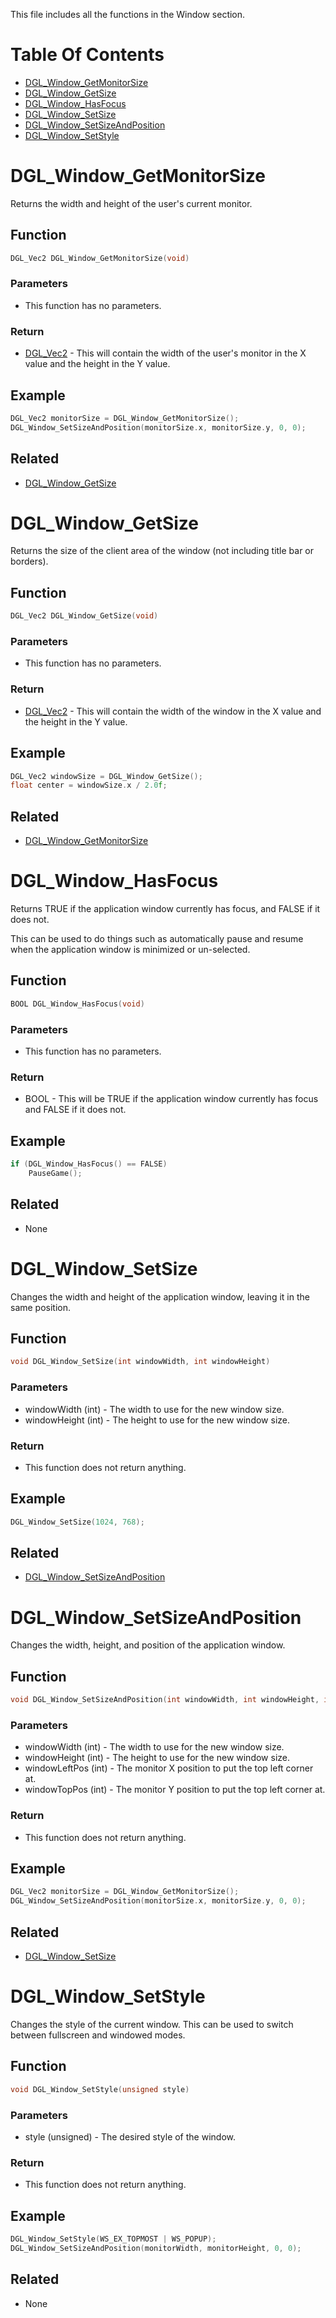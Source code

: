 This file includes all the functions in the Window section.

# Table Of Contents

- [DGL_Window_GetMonitorSize](#dgl_window_getmonitorsize)
- [DGL_Window_GetSize](#dgl_window_getsize)
- [DGL_Window_HasFocus](#dgl_window_hasfocus)
- [DGL_Window_SetSize](#dgl_window_setsize)
- [DGL_Window_SetSizeAndPosition](#dgl_window_setsizeandposition)
- [DGL_Window_SetStyle](#dgl_window_setstyle)

# DGL_Window_GetMonitorSize

Returns the width and height of the user's current monitor.

## Function

```C
DGL_Vec2 DGL_Window_GetMonitorSize(void)
```

### Parameters

- This function has no parameters.

### Return

- [DGL_Vec2](Types/#dgl_vec2) - This will contain the width of the user's monitor in the X value and the height in the Y value.

## Example

```C
DGL_Vec2 monitorSize = DGL_Window_GetMonitorSize();
DGL_Window_SetSizeAndPosition(monitorSize.x, monitorSize.y, 0, 0);
```

## Related

- [DGL_Window_GetSize](#dgl_window_getsize)

# DGL_Window_GetSize

Returns the size of the client area of the window (not including title bar or borders).

## Function

```C
DGL_Vec2 DGL_Window_GetSize(void)
```

### Parameters

- This function has no parameters.

### Return

- [DGL_Vec2](Types/#dgl_vec2) - This will contain the width of the window in the X value and the height in the Y value.

## Example

```C
DGL_Vec2 windowSize = DGL_Window_GetSize();
float center = windowSize.x / 2.0f;
```

## Related

- [DGL_Window_GetMonitorSize](#dgl_window_getmonitorsize)

# DGL_Window_HasFocus

Returns TRUE if the application window currently has focus, and FALSE if it does not.

This can be used to do things such as automatically pause and resume when the application window is minimized or un-selected.

## Function

```C
BOOL DGL_Window_HasFocus(void)
```

### Parameters

- This function has no parameters.

### Return

- BOOL - This will be TRUE if the application window currently has focus and FALSE if it does not.

## Example

```C
if (DGL_Window_HasFocus() == FALSE)
    PauseGame();
```

## Related

- None

# DGL_Window_SetSize

Changes the width and height of the application window, leaving it in the same position.

## Function

```C
void DGL_Window_SetSize(int windowWidth, int windowHeight)
```

### Parameters

- windowWidth (int) - The width to use for the new window size.
- windowHeight (int) - The height to use for the new window size.

### Return

- This function does not return anything.

## Example

```C
DGL_Window_SetSize(1024, 768);
```

## Related

- [DGL_Window_SetSizeAndPosition](#dgl_window_setsizeandposition)

# DGL_Window_SetSizeAndPosition

Changes the width, height, and position of the application window.

## Function

```C
void DGL_Window_SetSizeAndPosition(int windowWidth, int windowHeight, int windowLeftPos, int windowTopPos)
```

### Parameters

- windowWidth (int) - The width to use for the new window size.
- windowHeight (int) - The height to use for the new window size.
- windowLeftPos (int) - The monitor X position to put the top left corner at.
- windowTopPos (int) - The monitor Y position to put the top left corner at.

### Return

- This function does not return anything.

## Example

```C
DGL_Vec2 monitorSize = DGL_Window_GetMonitorSize();
DGL_Window_SetSizeAndPosition(monitorSize.x, monitorSize.y, 0, 0);
```

## Related

- [DGL_Window_SetSize](#dgl_window_setsize)

# DGL_Window_SetStyle

Changes the style of the current window. This can be used to switch between fullscreen and windowed modes.

## Function

```C
void DGL_Window_SetStyle(unsigned style)
```

### Parameters

- style (unsigned) - The desired style of the window.

### Return

- This function does not return anything.

## Example

```C
DGL_Window_SetStyle(WS_EX_TOPMOST | WS_POPUP);
DGL_Window_SetSizeAndPosition(monitorWidth, monitorHeight, 0, 0);
```

## Related

- None